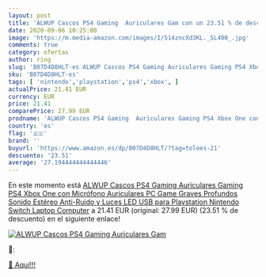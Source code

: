 ```yaml
---
layout: post
title: 'ALWUP Cascos PS4 Gaming  Auriculares Gam con un 23.51 % de descuento'
date: 2020-09-06 10:25:00
image: 'https://m.media-amazon.com/images/I/514zncXd3KL._SL400_.jpg'
comments: true
category: ofertas
author: ring
slug: 'B07D4D8HLT-es ALWUP Cascos PS4 Gaming Auriculares Gaming PS4 Xbox One...'
sku: 'B07D4D8HLT-es'
tags: [ 'nintendo','playstation','ps4','xbox', ]
actualPrice: 21.41 EUR
currency: EUR
price: 21.41
comparePrice: 27.99 EUR
prodname: 'ALWUP Cascos PS4 Gaming  Auriculares Gaming PS4 Xbox One con Micrófono Auriculares PC Game Graves Profundos Sonido Estéreo Anti-Ruido y Luces LED USB para Playstation Nintendo Switch Laptop Computer'
country: 'es'
flag: '🇪🇸'
brand: ''
buyurl: 'https://www.amazon.es/dp/B07D4D8HLT/?tag=tolees-21'
descuento: '23.51'
average: '27.194444444444446'
---
```


En este momento está [ALWUP Cascos PS4 Gaming  Auriculares Gaming PS4 Xbox One con Micrófono Auriculares PC Game Graves Profundos Sonido Estéreo Anti-Ruido y Luces LED USB para Playstation Nintendo Switch Laptop Computer](https://www.amazon.es/dp/B07D4D8HLT/?tag=tolees-21) a 21.41 EUR (original: 27.99 EUR) (23.51 %  de descuento) en el siguiente enlace!

[![ALWUP Cascos PS4 Gaming  Auriculares Gam](https://m.media-amazon.com/images/I/514zncXd3KL._SL400_.jpg)](https://www.amazon.es/dp/B07D4D8HLT/?tag=tolees-21)

🔎:


[🛒 Aquí!!!](https://www.amazon.es/dp/B07D4D8HLT/?tag=tolees-21)
